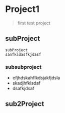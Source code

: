 # Project1
> first test project
## subProject
```
subProject 
sanfkldasfkjdasf
```
### subsubproject
- efjhdskahflkdsjakfjdsla
- skadjhfklsdaf
- dsafkjdsaf
## sub2Project
